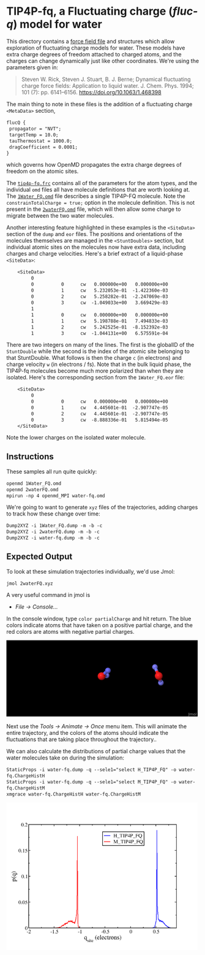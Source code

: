# TIP4P-fq,  a Fluctuating charge (*fluc-q*) model for water

This directory contains a [force field file](tip4p-fq.frc) and structures which 
allow exploration of fluctuating charge models for water.  These 
models have extra charge degrees of freedom attached to charged 
atoms, and the charges can change dynamically just like other 
coordinates.  We're using the parameters given in:

>  Steven W. Rick, Steven J. Stuart, B. J. Berne; Dynamical fluctuating charge force fields: Application to liquid water. J. Chem. Phys. 1994;  101 (7): pp. 6141–6156. https://doi.org/10.1063/1.468398

The main thing to note in these files is the addition of a fluctuating
charge `<MetaData>` section,

```
flucQ {
 propagator = "NVT";
 targetTemp = 10.0;
 tauThermostat = 1000.0;
 dragCoefficient = 0.0001;
}
```
which governs how OpenMD propagates the extra charge degrees of
freedom on the atomic sites.

The [`tip4p-fq.frc`](tip4p-fq.frc) contains all of the parameters for the
atom types, and the individual `omd` files all have molecule definitions that
are worth looking at.  The [`1Water_FQ.omd`](1Water_FQ.omd) file describes
a single TIP4P-FQ molecule.  Note the `constrainTotalCharge = true;` option in the
molecule definition. This is not present in the [`2waterFQ.omd`](2waterFQ.omd) file, 
which will then allow some charge to migrate between the two water molecules.

Another interesting feature highlighted in these examples is the `<SiteData>` section
of the `dump` and `eor` files.  The positions and orientations of the molecules
themselves are managed in the `<StuntDoubles>` section, but individual atomic sites
on the molecules now have extra data, including charges and charge velocities.  Here's
a brief extract of a liquid-phase `<SiteData>`:

```
    <SiteData>
         0                    
         0          0      cw   0.000000e+00   0.000000e+00 
         0          1      cw   5.232053e-01  -1.422360e-03 
         0          2      cw   5.258282e-01  -2.247069e-03 
         0          3      cw  -1.049033e+00   3.669429e-03 
         1                    
         1          0      cw   0.000000e+00   0.000000e+00 
         1          1      cw   5.198788e-01   7.494833e-03 
         1          2      cw   5.242525e-01  -8.152392e-03 
         1          3      cw  -1.044131e+00   6.575591e-04 
```

There are two integers on many of the lines.  The first is the globalID of the 
`StuntDouble` while the second is the index of the atomic site belonging to that 
StuntDouble.  What follows is then the charge `c` (in electrons) and charge velocity `w` 
(in electrons / fs).  Note that in the bulk liquid phase, the TIP4P-fq molecules become 
much more polarized than when they are isolated. Here's the corresponding section from 
the `1Water_FQ.eor` file:

```
    <SiteData>
         0                    
         0          0      cw   0.000000e+00   0.000000e+00 
         0          1      cw   4.445601e-01  -2.907747e-05 
         0          2      cw   4.445601e-01  -2.907747e-05 
         0          3      cw  -8.888336e-01   5.815494e-05 
    </SiteData>
```
Note the lower charges on the isolated water molecule.

## Instructions

These samples all run quite quickly:
```
openmd 1Water_FQ.omd
openmd 2waterFQ.omd
mpirun -np 4 openmd_MPI water-fq.omd
```
We're going to want to generate `xyz` files of the trajectories, adding 
charges to track how these change over time:
```
Dump2XYZ -i 1Water_FQ.dump -m -b -c
Dump2XYZ -i 2waterFQ.dump -m -b -c
Dump2XYZ -i water-fq.dump -m -b -c
```

## Expected Output

To look at these simulation trajectories individually, we'd use Jmol:
```
jmol 2waterFQ.xyz
```

A very useful command in jmol is
- *File -> Console...*

In the console window, type `color partialCharge` and hit return.  The blue colors 
indicate atoms that have taken on a positive partial charge, and the red colors are 
atoms with negative partial charges.

<img src="../../figures/2waterFQ.png" alt="image" width="500" height="auto">

Next use the *Tools -> Animate -> Once* menu item. This will animate the entire 
trajectory, and the colors of the atoms should indicate the fluctuations that
are taking place throughout the trajectory..

We can also calculate the distributions of partial charge values that the water molecules
take on during the simulation:
```
StaticProps -i water-fq.dump -q --sele1="select H_TIP4P_FQ" -o water-fq.ChargeHistH
StaticProps -i water-fq.dump -q --sele1="select M_TIP4P_FQ" -o water-fq.ChargeHistM
xmgrace water-fq.ChargeHistH water-fq.ChargeHistM
```
<img src="../../figures/chargeHist.png" alt="image" width="500" height="auto">


